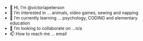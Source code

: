 - 👋 Hi, I’m @victoriapeterson
- 👀 I’m interested in ... animals, video games, sewing and napping 
- 🌱 I’m currently learning ... psychology, CODING and elementary education
- 💞️ I’m looking to collaborate on ...n/a
- 📫 How to reach me ... email 

<!---
victoriapeterson/victoriapeterson is a ✨ special ✨ repository because its `README.md` (this file) appears on your GitHub profile.
You can click the Preview link to take a look at your changes.
--->
